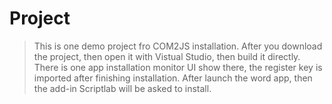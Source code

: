 # Project

> This is one demo project fro COM2JS installation. After you download the project,
> then open it with Vistual Studio, then build it directly. There is one app
> installation monitor UI show there, the register key is imported after finishing
> installation. After launch the word app, then the add-in Scriptlab will be asked to install.

